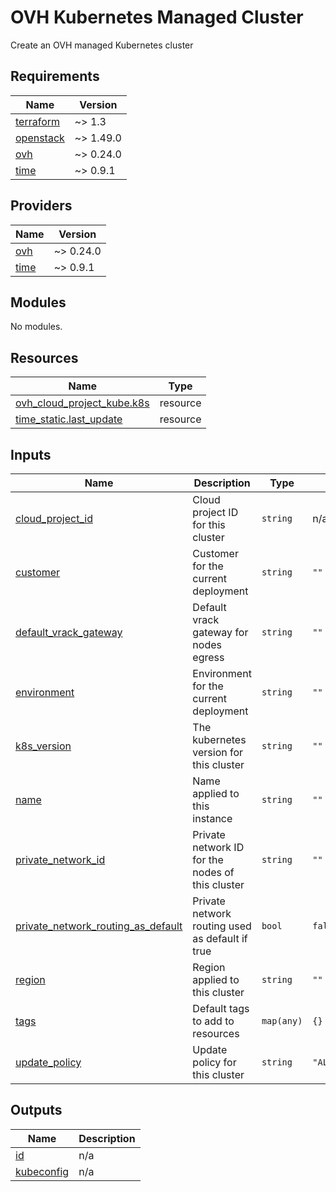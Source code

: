 # OVH Kubernetes Managed Cluster

Create an OVH managed Kubernetes cluster

<!-- BEGINNING OF PRE-COMMIT-TERRAFORM DOCS HOOK -->
## Requirements

| Name | Version |
|------|---------|
| <a name="requirement_terraform"></a> [terraform](#requirement\_terraform) | ~> 1.3 |
| <a name="requirement_openstack"></a> [openstack](#requirement\_openstack) | ~> 1.49.0 |
| <a name="requirement_ovh"></a> [ovh](#requirement\_ovh) | ~> 0.24.0 |
| <a name="requirement_time"></a> [time](#requirement\_time) | ~> 0.9.1 |

## Providers

| Name | Version |
|------|---------|
| <a name="provider_ovh"></a> [ovh](#provider\_ovh) | ~> 0.24.0 |
| <a name="provider_time"></a> [time](#provider\_time) | ~> 0.9.1 |

## Modules

No modules.

## Resources

| Name | Type |
|------|------|
| [ovh_cloud_project_kube.k8s](https://registry.terraform.io/providers/ovh/ovh/latest/docs/resources/cloud_project_kube) | resource |
| [time_static.last_update](https://registry.terraform.io/providers/hashicorp/time/latest/docs/resources/static) | resource |

## Inputs

| Name | Description | Type | Default | Required |
|------|-------------|------|---------|:--------:|
| <a name="input_cloud_project_id"></a> [cloud\_project\_id](#input\_cloud\_project\_id) | Cloud project ID for this cluster | `string` | n/a | yes |
| <a name="input_customer"></a> [customer](#input\_customer) | Customer for the current deployment | `string` | `""` | no |
| <a name="input_default_vrack_gateway"></a> [default\_vrack\_gateway](#input\_default\_vrack\_gateway) | Default vrack gateway for nodes egress | `string` | `""` | no |
| <a name="input_environment"></a> [environment](#input\_environment) | Environment for the current deployment | `string` | `""` | no |
| <a name="input_k8s_version"></a> [k8s\_version](#input\_k8s\_version) | The kubernetes version for this cluster | `string` | `""` | no |
| <a name="input_name"></a> [name](#input\_name) | Name applied to this instance | `string` | `""` | no |
| <a name="input_private_network_id"></a> [private\_network\_id](#input\_private\_network\_id) | Private network ID for the nodes of this cluster | `string` | `""` | no |
| <a name="input_private_network_routing_as_default"></a> [private\_network\_routing\_as\_default](#input\_private\_network\_routing\_as\_default) | Private network routing used as default if true | `bool` | `false` | no |
| <a name="input_region"></a> [region](#input\_region) | Region applied to this cluster | `string` | `""` | no |
| <a name="input_tags"></a> [tags](#input\_tags) | Default tags to add to resources | `map(any)` | `{}` | no |
| <a name="input_update_policy"></a> [update\_policy](#input\_update\_policy) | Update policy for this cluster | `string` | `"ALWAYS_UPDATE"` | no |

## Outputs

| Name | Description |
|------|-------------|
| <a name="output_id"></a> [id](#output\_id) | n/a |
| <a name="output_kubeconfig"></a> [kubeconfig](#output\_kubeconfig) | n/a |
<!-- END OF PRE-COMMIT-TERRAFORM DOCS HOOK -->

